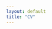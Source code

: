 ```yaml
---
layout: default
title: "CV"
---
```


<object data="/assets/CV.pdf" width="1000" height="1000" type='application/pdf'></object>